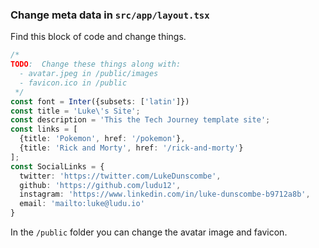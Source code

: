 ### Change meta data in `src/app/layout.tsx`

Find this block of code and change things.

```typescript
/*
TODO:  Change these things along with:
  - avatar.jpeg in /public/images
  - favicon.ico in /public
 */
const font = Inter({subsets: ['latin']})
const title = 'Luke\'s Site';
const description = 'This the Tech Journey template site';
const links = [
  {title: 'Pokemon', href: '/pokemon'},
  {title: 'Rick and Morty', href: '/rick-and-morty'}
];
const SocialLinks = {
  twitter: 'https://twitter.com/LukeDunscombe',
  github: 'https://github.com/ludu12',
  instagram: 'https://www.linkedin.com/in/luke-dunscombe-b9712a8b',
  email: 'mailto:luke@ludu.io'
}
```

In the `/public` folder you can change the avatar image and favicon.
